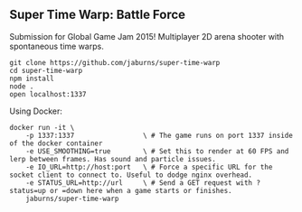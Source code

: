 ## Super Time Warp: Battle Force

Submission for Global Game Jam 2015! Multiplayer 2D arena shooter with spontaneous time warps.

```
git clone https://github.com/jaburns/super-time-warp
cd super-time-warp
npm install
node .
open localhost:1337
```

Using Docker:
```
docker run -it \
    -p 1337:1337                 \ # The game runs on port 1337 inside of the docker container
    -e USE_SMOOTHING=true        \ # Set this to render at 60 FPS and lerp between frames. Has sound and particle issues.
    -e IO_URL=http://host:port   \ # Force a specific URL for the socket client to connect to. Useful to dodge nginx overhead.
    -e STATUS_URL=http://url     \ # Send a GET request with ?status=up or =down here when a game starts or finishes.
    jaburns/super-time-warp
```
